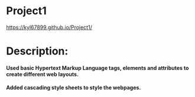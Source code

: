 # Project1

https://kyl67899.github.io/Project1/


# Description:
#### Used basic Hypertext Markup Language tags, elements and attributes to create different web layouts.

#### Added cascading style sheets to style the webpages.
